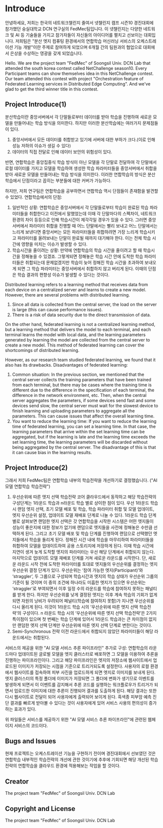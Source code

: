 # Introduce

안녕하세요, 저희는 한국의 네트워크챌린지 줄여서 넷챌린지 캠프 시즌10 경진대회에 참가했던 숭실대학교 DCN 연구실의 FedMec팀입니다.
이 넷챌린지는 다양한 네트워크 및 AI 등 기술들을 가지고 참가자들이 자신들의 아이디어를 펼치고 선보이는 대회입니다. 
저희팀은 "분산 엣지 컴퓨팅 환경에서의 연합학습 머신러닝 서비스의 오케스트레이션 기능 개발"이란 주제로 참여하게 되었으며
6개월 간의 팀원과의 협업으로 대회에서 은상을 수상하는 영광을 갖게 되었습니다.

Hello. We are the project team "FedMec" of Soongsil Univ. DCN Lab that attended the south korea contest called NetChallenge season10.
Every Participant teams can show themselves idea in this NetChallenge contest.
Our team attended this contest with project "Orchestration feature of Federated Learning services in Distributed Edge Computing".
And we've glad to get the third winner title in this contest.

## Project Introduce(1)

분산학습이란 중앙서버에서 각 단말들로부터 데이터를 받아 학습을 진행하여 새로운 모델을 만들어내는 학습 방식을 의미한다.
하지만 이러한 분산학습에는 여러가지 문제점들이 있다.
1. 중앙서버에서 모든 데이터를 취합받고 있기에 서버에 대한 부하가 크다.(이로 인해 성능 저하의 이슈가 생길 수 있다)
2. 데이터의 직접 전달로 인해 데이터 보안의 위험성이 있다.

반면, 연합학습은 중앙집중식 학습 방식이 아닌 모델을 각 단말로 전달하여 각 단말에서 로컬 데이터를 가지고 모델을 학습하여 생성한 학습 파라미터들을 중앙서버에서 취합을 받아 새로운 모델을 만들어내는 학습 방식을 의미한다.
이러한 연합학습의 방식은 분산학습에서 단점이라고 꼽히는 부분들에 대한 커버가 가능하다.

하지만, 저희 연구팀은 연합학습을 공부하면서 연합학습 역시 단점들이 존재함을 발견할 수 있었다.
연합학습에서의 단점:
1. 일반적인 상황:
연합학습은 중앙서버에서 각 단말들로부터 학습이 완료된 학습 파라미터들을 취합한다고 이전에서 말했었는데 이때 각 단말마다의 스펙차이, 네트워크 환경의 차이 등등으로 인해 학습시간이 제각각일 경우가 있을 수 있다.
그러면 중앙서버에서 파라미터 취합을 진행할 때 어느 단말에서는 빨리 보내고 어느 단말에서는 느리게 보낸다면 중앙서버는 모든 파라미터들을 취합하려면 가장 느리게 학습시키고 파라미터를 올려보내는 단말이 완료될 때까지 대기해야 한다.
이는 전체 학습 시간에 영향을 미치는 이슈가 발생할 수 있다.
2. 학습시간을 줄이려는 상황:
만약에 연합학습의 학습 시간을 줄이려고 할 때 학습시간을 정해놓을 수 있겠죠. 그렇게되면 정해놓은 학습 시간 안에 도착한 학습 파라미터들은 취합되는데 문제없겠지만 학습이 늦어 정해진 학습 시간을 초과하여 보내오게 되면 그 학습 파라미터는 중앙서버에서 취합하지 않고 버리게 된다. 이때의 단점은 학습 결과의 편향성 이슈가 발생할 수 있다는 것이다.

Distributed learning refers to a learning method that receives data from each device on a centralized server and learns to create a new model.
However, there are several problems with distributed learning.
1. Since all data is collected from the central server, the load on the server is large (this can cause performance issues).
2. There is a risk of data security due to the direct transmission of data.

On the other hand, federated learning is not a centralized learning method, but a learning method that delivers the model to each terminal, and each terminal learns the model with local data, and the learning parameters generated by learning the model are collected from the central server to create a new model.
This method of federated learning can cover the shortcomings of distributed learning.

However, as our research team studied federated learning, we found that it also has its drawbacks.
Disadvantages of federated learning:
1. Common situation:
In the previous section, we mentioned that the central server collects the training parameters that have been trained from each terminal, but there may be cases where the training time is different due to the difference in the specification of each terminal, the difference in the network environment, etc.
Then, when the central server aggregates the parameters, if some devices send fast and some devices send slow, the central server must wait for the slowest device to finish learning and uploading parameters to aggregate all the parameters.
This can cause issues that affect the overall learning time.
2. You want to reduce the learning time:
If you want to reduce the learning time of federated learning, you can set a learning time. In that case, the learning parameters that arrive within the set learning time can be aggregated, but if the learning is late and the learning time exceeds the set learning time, the learning parameters will be discarded without being aggregated by the central server. The disadvantage of this is that it can cause bias in the learning results.

## Project Introduce(2)

그래서 저희 FedMec팀은 연합학습 내부의 학습전략을 개선하기로 결정했습니다. ("AI 모델 연합학습 학습전략")
1. 우선순위에 따른 엣지 선택 학습전략
코어 클라우드에서 동작하고 해당 학습전략의 구성단계는 1라운드 학습과 n라운드 학습 별로 상이한 점이 있다. 우선 1라운드 학습 시 랜덤 엣지 선택, 초기 모델 배포 및 학습, 학습 파라미터 취합 및 모델 업데이트, 엣지 우선순위 설정, 업데이트 모델 재배포 단계로 나눌 수 있다. 1라운드 학습 단계별로 살펴보면 랜덤한 엣지 선택은 갓 연합학습을 시작한 시스템은 어떤 엣지들이 성능이 좋은지에 대한 정보가 없기에 랜덤으로 엣지들을 사전에 정해놓은 수만큼 선택하게 된다. 그리고 초기 모델 배포 및 학습 단계를 진행하여 랜덤으로 선택했던 엣지들에서 학습을 돌리게 된다. 정해진 시간 내에 학습을 마무리하여 파라미터들을 취합하여 모델을 업데이트하여 공용 스토리지에 저장하게 된다. 이때 학습 시간에 지연이 생겨 늦게 도착할 엣지의 파라미터는 우선 해당 단계에서 취합되지 않는다. 마지막으로 업데이트 모델 재배포 단계를 거쳐 새로운 라운드를 시작한다. 단, 새로운 라운드 시작 전에 도착한 파라미터를 토대로 엣지들의 우선순위를 결정하는 엣지 우선순위 결정 단계가 있다. 우선순위는 ‘참여 가능한 엣지(Participant)’와 ‘straggler’, 두 그룹으로 구성되며 학습시간과 엣지의 학습 상태가 우선순위 그룹의 기준이 될 것이며 이 중의 조건에 하나라도 미흡한 엣지가 있으면 우선순위는 ‘straggler’로 부여되면서 이후 일정 수의 라운드를 학습에 참여하지 못하는 패널티를 받게 한다. 하지만 우선순위를 낮게 결정된 엣지는 이후 계속 학습의 기회가 없게 되면 자원의 낭비가 우려되어 페널티(학습에 참여하지 못함)가 지나면 우선순위를 다시 올리게 된다. 이것이 1라운드 학습 시의 ‘우선순위에 따른 엣지 선택 학습전략’의 구성이다. n 라운드 학습 시의 ‘우선순위에 따른 엣지 선택 학습전략’은 2가지 특이점이 있으며 첫 번째는 학습 단계에 있어서 1라운드 학습과는 큰 차이점이 없지만 랜덤한 엣지 선택 단계만 우선순위에 따른 엣지 선택 단계로 변한다는 것이다.
2. Semi-Synchronous 전략
이전 라운드에서 취합되지 않았던 파라미터들이 해당 라운드에서는 취합된다. 

서비스의 제공을 위한 "AI 모델 서비스 추론 파이프라인" 추가로 구성:
연합학습의 라운드마다 업데이트된 글로벌 모델을 엣지 클러스터로 배포하면 그 모델을 이용하여 추론을 진행하는 파이프라인이다. 그리고 해당 파이프라인은 엣지의 저장소에 웹사이트에서 업로드된 이미지가 저장되는 시점을 기준으로 트리거되도록 설정한다. 사용자의 로컬 환경에서 웹사이트를 접속하여 피부 사진을 업로드하게 되면 엣지로 이미지를 보내게 된다. 엣지 클러스터의 특정 폴더에 이미지가 저장되면 그 폴더에 변화가 생기므로 이벤트를 발생하게 되면서 이 이벤트를 감지해서 추론 코드를 실행하는 워크플로우가 트리거가 되면서 업로드한 이미지에 대한 추론이 진행되어 결과를 도출하게 된다. 해당 결과는 또한 다시 웹사이트로 전달이 되어 사용자에게 출력되어 보이게 된다. 흑색종 피부암 예측 진단 결과를 빠르게 받아볼 수 있다는 것이 사용자에게 있어 서비스 사용의 편의성이 증가하는 효과가 있다.

위 파일들은 서비스를 제공하기 위한 "AI 모델 서비스 추론 파이프라인"에 관련된 웹페이지 서비스의 코드이다.

## Bugs and Issues

현재 프로젝트는 오케스트레이션 기능을 구현하기 전이며 경진대회에서 선보였던 것은 연합학습 내부적인 학습전략의 개선에 관한 것이기에
추후에 기회되면 해당 개선된 학습전략의 연합학습을 클라우드 환경에 적용해보는 작업을 할 것이다.

## Creator

The project team "FedMec" of Soongsil Univ. DCN Lab

## Copyright and License

The project team "FedMec" of Soongsil Univ. DCN Lab
